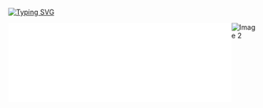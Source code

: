 [![Typing SVG](https://readme-typing-svg.demolab.com?font=Fira+Code&size=30&duration=3000&pause=1000&color=FF0000&repeat=false&random=false&width=435&lines=Competitive+programming)](https://git.io/typing-svg)

<div style="display: flex; flex-direction: row;">
    <img src="https://raw.githubusercontent.com/biswa-rx/CF-Status/main/output/light_card.svg#gh-light-mode-only" alt="Image 1" style="width: 45%;">
    <img src="https://raw.githubusercontent.com/biswa-rx/CF-Status/main/output/light_card.svg#gh-dark-mode-only" alt="Image 1" style="width: 45%;">
    <img src="https://leetcard.jacoblin.cool/biswa_rx?theme=light&font=Karma%20Grotesk&ext=heatmap" alt="Image 2" style="width: 50%;">
</div>

<!--
**biswa-rx/biswa-rx** is a ✨ _special_ ✨ repository because its `README.md` (this file) appears on your GitHub profile.

Here are some ideas to get you started:

- 🔭 I’m currently working on ...
- 🌱 I’m currently learning ...
- 👯 I’m looking to collaborate on ...
- 🤔 I’m looking for help with ...
- 💬 Ask me about ...
- 📫 How to reach me: ...
- 😄 Pronouns: ...
- ⚡ Fun fact: ...
-->
